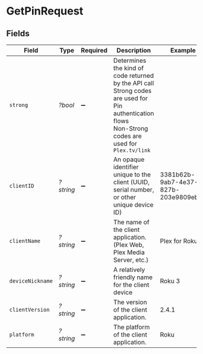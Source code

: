 # GetPinRequest


## Fields

| Field                                                                                                                                                 | Type                                                                                                                                                  | Required                                                                                                                                              | Description                                                                                                                                           | Example                                                                                                                                               |
| ----------------------------------------------------------------------------------------------------------------------------------------------------- | ----------------------------------------------------------------------------------------------------------------------------------------------------- | ----------------------------------------------------------------------------------------------------------------------------------------------------- | ----------------------------------------------------------------------------------------------------------------------------------------------------- | ----------------------------------------------------------------------------------------------------------------------------------------------------- |
| `strong`                                                                                                                                              | *?bool*                                                                                                                                               | :heavy_minus_sign:                                                                                                                                    | Determines the kind of code returned by the API call<br/>Strong codes are used for Pin authentication flows<br/>Non-Strong codes are used for `Plex.tv/link`<br/> |                                                                                                                                                       |
| `clientID`                                                                                                                                            | *?string*                                                                                                                                             | :heavy_minus_sign:                                                                                                                                    | An opaque identifier unique to the client (UUID, serial number, or other unique device ID)                                                            | 3381b62b-9ab7-4e37-827b-203e9809eb58                                                                                                                  |
| `clientName`                                                                                                                                          | *?string*                                                                                                                                             | :heavy_minus_sign:                                                                                                                                    | The name of the client application. (Plex Web, Plex Media Server, etc.)                                                                               | Plex for Roku                                                                                                                                         |
| `deviceNickname`                                                                                                                                      | *?string*                                                                                                                                             | :heavy_minus_sign:                                                                                                                                    | A relatively friendly name for the client device                                                                                                      | Roku 3                                                                                                                                                |
| `clientVersion`                                                                                                                                       | *?string*                                                                                                                                             | :heavy_minus_sign:                                                                                                                                    | The version of the client application.                                                                                                                | 2.4.1                                                                                                                                                 |
| `platform`                                                                                                                                            | *?string*                                                                                                                                             | :heavy_minus_sign:                                                                                                                                    | The platform of the client application.                                                                                                               | Roku                                                                                                                                                  |
